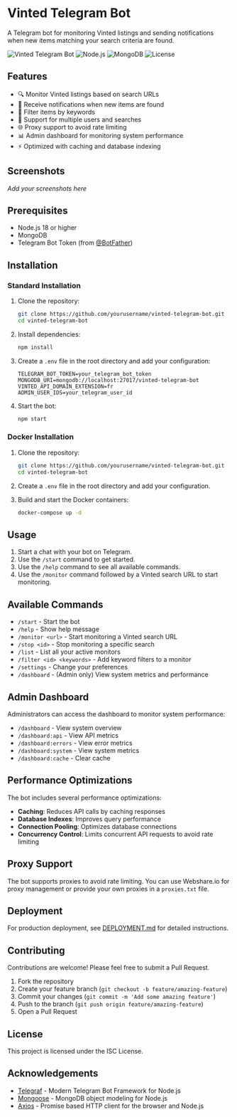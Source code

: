 # Vinted Telegram Bot

A Telegram bot for monitoring Vinted listings and sending notifications when new items matching your search criteria are found.

![Vinted Telegram Bot](https://img.shields.io/badge/Vinted-Telegram%20Bot-blue)
![Node.js](https://img.shields.io/badge/Node.js-v18%2B-green)
![MongoDB](https://img.shields.io/badge/MongoDB-Latest-green)
![License](https://img.shields.io/badge/License-ISC-blue)

## Features

- 🔍 Monitor Vinted listings based on search URLs
- 🔔 Receive notifications when new items are found
- 🚫 Filter items by keywords
- 👥 Support for multiple users and searches
- 🌐 Proxy support to avoid rate limiting
- 📊 Admin dashboard for monitoring system performance
- ⚡ Optimized with caching and database indexing

## Screenshots

*Add your screenshots here*

## Prerequisites

- Node.js 18 or higher
- MongoDB
- Telegram Bot Token (from [@BotFather](https://t.me/BotFather))

## Installation

### Standard Installation

1. Clone the repository:
   ```bash
   git clone https://github.com/yourusername/vinted-telegram-bot.git
   cd vinted-telegram-bot
   ```

2. Install dependencies:
   ```bash
   npm install
   ```

3. Create a `.env` file in the root directory and add your configuration:
   ```
   TELEGRAM_BOT_TOKEN=your_telegram_bot_token
   MONGODB_URI=mongodb://localhost:27017/vinted-telegram-bot
   VINTED_API_DOMAIN_EXTENSION=fr
   ADMIN_USER_IDS=your_telegram_user_id
   ```

4. Start the bot:
   ```bash
   npm start
   ```

### Docker Installation

1. Clone the repository:
   ```bash
   git clone https://github.com/yourusername/vinted-telegram-bot.git
   cd vinted-telegram-bot
   ```

2. Create a `.env` file in the root directory and add your configuration.

3. Build and start the Docker containers:
   ```bash
   docker-compose up -d
   ```

## Usage

1. Start a chat with your bot on Telegram.
2. Use the `/start` command to get started.
3. Use the `/help` command to see all available commands.
4. Use the `/monitor` command followed by a Vinted search URL to start monitoring.

## Available Commands

- `/start` - Start the bot
- `/help` - Show help message
- `/monitor <url>` - Start monitoring a Vinted search URL
- `/stop <id>` - Stop monitoring a specific search
- `/list` - List all your active monitors
- `/filter <id> <keywords>` - Add keyword filters to a monitor
- `/settings` - Change your preferences
- `/dashboard` - (Admin only) View system metrics and performance

## Admin Dashboard

Administrators can access the dashboard to monitor system performance:

- `/dashboard` - View system overview
- `/dashboard:api` - View API metrics
- `/dashboard:errors` - View error metrics
- `/dashboard:system` - View system metrics
- `/dashboard:cache` - Clear cache

## Performance Optimizations

The bot includes several performance optimizations:

- **Caching**: Reduces API calls by caching responses
- **Database Indexes**: Improves query performance
- **Connection Pooling**: Optimizes database connections
- **Concurrency Control**: Limits concurrent API requests to avoid rate limiting

## Proxy Support

The bot supports proxies to avoid rate limiting. You can use Webshare.io for proxy management or provide your own proxies in a `proxies.txt` file.

## Deployment

For production deployment, see [DEPLOYMENT.md](DEPLOYMENT.md) for detailed instructions.

## Contributing

Contributions are welcome! Please feel free to submit a Pull Request.

1. Fork the repository
2. Create your feature branch (`git checkout -b feature/amazing-feature`)
3. Commit your changes (`git commit -m 'Add some amazing feature'`)
4. Push to the branch (`git push origin feature/amazing-feature`)
5. Open a Pull Request

## License

This project is licensed under the ISC License.

## Acknowledgements

- [Telegraf](https://github.com/telegraf/telegraf) - Modern Telegram Bot Framework for Node.js
- [Mongoose](https://mongoosejs.com/) - MongoDB object modeling for Node.js
- [Axios](https://axios-http.com/) - Promise based HTTP client for the browser and Node.js 